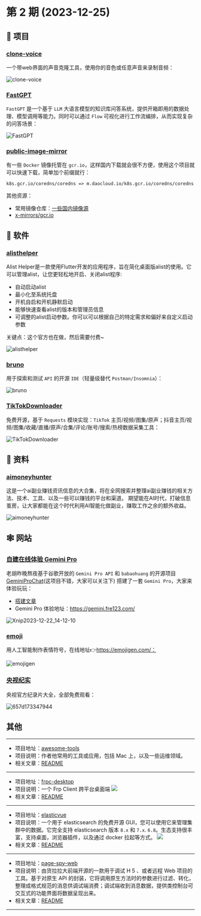 # 第 2 期 (2023-12-25)

## 🎯 项目

### [clone-voice](https://github.com/jianchang512/clone-voice)

一个带web界面的声音克隆工具，使用你的音色或任意声音来录制音频：

![clone-voice](/weekly/static/images/2023-12-25/clone-voice.png)

### [FastGPT](https://github.com/labring/FastGPT)

`FastGPT` 是一个基于 `LLM` 大语言模型的知识库问答系统，提供开箱即用的数据处理、模型调用等能力。同时可以通过 `Flow` 可视化进行工作流编排，从而实现复杂的问答场景：

![FastGPT](/weekly/static/images/2023-12-25/FastGPT.jpg)

### [public-image-mirror](https://github.com/DaoCloud/public-image-mirror)

有一些 `Docker` 镜像托管在 `gcr.io`，这样国内下载就会很不方便，使用这个项目就可以快速下载，简单加个前缀就行：

```shell
k8s.gcr.io/coredns/coredns => m.daocloud.io/k8s.gcr.io/coredns/coredns
```

其他资源：

- 常用镜像仓库：[一些国内镜像源](https://gist.github.com/qwfys/aec4d2ab79281aeafebdb40b22d0b748)
- [x-mirrors/gcr.io](https://github.com/x-mirrors/gcr.io)

## 🤖 软件

### [alisthelper](https://github.com/Xmarmalade/alisthelper)

Alist Helper是一款使用Flutter开发的应用程序，旨在简化桌面版alist的使用。它可以管理alist，让您更轻松地开启、关闭alist程序:

- 自动启动alist
- 最小化至系统托盘
- 开机自启和开机静默启动
- 能够快速查看alist的版本和管理员信息
- 可调整的alist启动参数。你可以可以根据自己的特定需求和偏好来自定义启动参数

关键点：这个官方也在做，然后需要付费~

![alisthelper](/weekly/static/images/2023-12-25/alisthelper.jpg)

### [bruno](https://github.com/usebruno/bruno)

用于探索和测试 `API` 的开源 `IDE`（轻量级替代 `Postman/Insomnia`）：

![bruno](/weekly/static/images/2023-12-25/bruno.jpg)

### [TikTokDownloader](https://github.com/JoeanAmier/TikTokDownloader)

免费开源，基于 `Requests` 模块实现：`TikTok` 主页/视频/图集/原声；抖音主页/视频/图集/收藏/直播/原声/合集/评论/账号/搜索/热榜数据采集工具：

![TikTokDownloader](/weekly/static/images/2023-12-25/TikTokDownloader.png)

## 👀 资料

### [aimoneyhunter](https://github.com/bleedline/aimoneyhunter)

这是一个ai副业赚钱资讯信息的大合集，将在全网搜索并整理ai副业赚钱的相关方法、技术、工具、以及一些可以赚钱的平台和渠道。 期望能在AI时代，打破信息茧房，让大家都能在这个时代利用AI智能化做副业，赚取工作之余的额外收益。

![aimoneyhunter](/weekly/static/images/2023-12-25/aimoneyhunter.png)

## 🕸 网站

### [自建在线体验 Gemini Pro](https://gemini.fre123.com/)

老胡昨晚熬夜基于谷歌开放的 `Gemini Pro API` 和 `babaohuang` 的开源项目 [GeminiProChat](https://github.com/babaohuang/GeminiProChat)(这项目不错，大家可以关注下) 搭建了一套 `Gemini Pro`，大家来体验玩玩：

- [搭建文章](https://mp.weixin.qq.com/s/0FSltuCkaYJ0EFBxFtSYfA)
- Gemini Pro 体验地址：https://gemini.fre123.com/

![Xnip2023-12-22_14-12-10](/weekly/static/images/2023-12-25/Xnip2023-12-22_14-12-10.jpg)

### [emoji](https://github.com/cbh123/emoji)

用人工智能制作表情符号，在线地址👉https://emojigen.com/：

![emojigen](/weekly/static/images/2023-12-25/emojigen.jpg)

### [央视纪实](https://jishi.cctv.com/)

央视官方纪录片大全，全部免费观看：

![657d173347944](/weekly/static/images/2023-12-25/657d173347944.png)

## 其他

---
- 项目地址：[awesome-tools](https://github.com/sunlei/awesome-tools)
- 项目说明：作者他常用的工具或应用，包括 Mac 上，以及一些运维领域。
- 相关文章：[README](https://github.com/sunlei/awesome-tools#readme)
---
- 项目地址：[frpc-desktop](https://github.com/luckjiawei/frpc-desktop)
- 项目说明：一个 Frp Client 跨平台桌面端
  ![](/weekly/static/images/2023-12-25/1701358835027.png)
- 相关文章：[README](https://github.com/luckjiawei/frpc-desktop#readme)
---
- 项目地址：[elasticvue](https://github.com/cars10/elasticvue)
- 项目说明：一个用于 elasticsearch 的免费开源 GUI，您可以使用它来管理集群中的数据。它完全支持 elasticsearch 版本 `8.x` 和 `7.x`. `6.8`。生态支持很丰富，支持桌面，浏览器插件，以及通过 docker 拉起等方式。
  ![](/weekly/static/images/2023-12-25/1701842078929.png)
- 相关文章：[README](https://github.com/cars10/elasticvue#readme)
---
- 项目地址：[page-spy-web](https://github.com/HuolalaTech/page-spy-web)
- 项目说明：由货拉拉大前端开源的一款用于调试 H 5 、或者远程 Web 项目的工具。基于对原生 API 的封装，它将调用原生方法时的参数进行过滤、转化，整理成格式规范的消息供调试端消费；调试端收到消息数据，提供类控制台可交互式的功能界面将数据呈现出来。
- 相关文章：[README](https://github.com/HuolalaTech/page-spy-web#readme)
---
